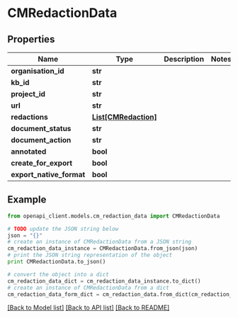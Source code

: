 # CMRedactionData


## Properties
Name | Type | Description | Notes
------------ | ------------- | ------------- | -------------
**organisation_id** | **str** |  | 
**kb_id** | **str** |  | 
**project_id** | **str** |  | 
**url** | **str** |  | 
**redactions** | [**List[CMRedaction]**](CMRedaction.md) |  | 
**document_status** | **str** |  | 
**document_action** | **str** |  | 
**annotated** | **bool** |  | 
**create_for_export** | **bool** |  | 
**export_native_format** | **bool** |  | 

## Example

```python
from openapi_client.models.cm_redaction_data import CMRedactionData

# TODO update the JSON string below
json = "{}"
# create an instance of CMRedactionData from a JSON string
cm_redaction_data_instance = CMRedactionData.from_json(json)
# print the JSON string representation of the object
print CMRedactionData.to_json()

# convert the object into a dict
cm_redaction_data_dict = cm_redaction_data_instance.to_dict()
# create an instance of CMRedactionData from a dict
cm_redaction_data_form_dict = cm_redaction_data.from_dict(cm_redaction_data_dict)
```
[[Back to Model list]](../README.md#documentation-for-models) [[Back to API list]](../README.md#documentation-for-api-endpoints) [[Back to README]](../README.md)


